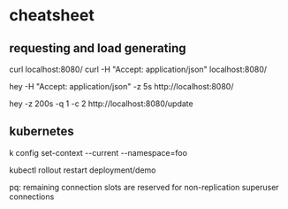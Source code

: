# cheatsheet

## requesting and load generating

curl localhost:8080/
curl -H "Accept: application/json"  localhost:8080/

hey -H "Accept: application/json" -z 5s  http://localhost:8080/

hey -z 200s -q 1 -c 2  http://localhost:8080/update

## kubernetes

k config set-context --current --namespace=foo

kubectl rollout restart deployment/demo

pq: remaining connection slots are reserved for non-replication superuser connections
